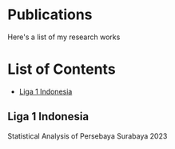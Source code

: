 # **Publications**
Here's a list of my research works

<!DOCTYPE html>
<html lang="en">
<head>
    <meta charset="UTF-8">
    <meta name="viewport" content="width=device-width, initial-scale=1.0">
</head>
<body>

<h1>List of Contents</h1>

<ul>
    <li><a href="#section1">Liga 1 Indonesia</a></li>
</ul>

<h2 id="section1">Liga 1 Indonesia</h2>
<p>Statistical Analysis of Persebaya Surabaya 2023</p>
